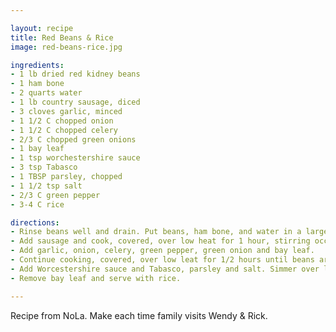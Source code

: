 ```yaml
---

layout: recipe
title: Red Beans & Rice
image: red-beans-rice.jpg

ingredients:
- 1 lb dried red kidney beans
- 1 ham bone
- 2 quarts water
- 1 lb country sausage, diced
- 3 cloves garlic, minced
- 1 1/2 C chopped onion
- 1 1/2 C chopped celery
- 2/3 C chopped green onions
- 1 bay leaf
- 1 tsp worchestershire sauce
- 3 tsp Tabasco
- 1 TBSP parsley, chopped
- 1 1/2 tsp salt
- 2/3 C green pepper
- 3-4 C rice

directions:
- Rinse beans well and drain. Put beans, ham bone, and water in a large pot and bring to a boil. Reduce heat and simmer 40 minutes.
- Add sausage and cook, covered, over low heat for 1 hour, stirring occassionally. 
- Add garlic, onion, celery, green pepper, green onion and bay leaf.
- Continue cooking, covered, over low leat for 1/2 hours until beans are soft.
- Add Worcestershire sauce and Tabasco, parsley and salt. Simmer over low heat for 5 minutes.
- Remove bay leaf and serve with rice.

---
```

Recipe from NoLa. Make each time family visits Wendy & Rick.